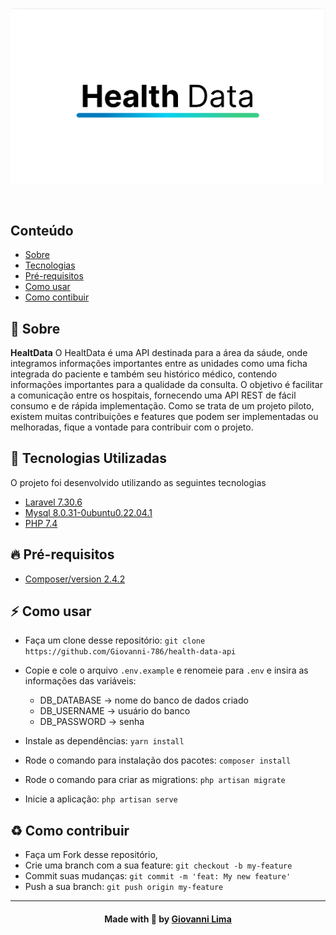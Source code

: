 <p align="center">
 <img src=".github/logo-tcc.png" alt="banner" />
</p>

<br />

## Conteúdo

- [Sobre](#sobre)
- [Tecnologias](#tecnologias)
- [Pré-requisitos](#pre-requisitos)
- [Como usar](#como-usar)
- [Como contibuir](#como-contribuir)

<a id="sobre"></a>

## :bookmark: Sobre

<strong>HealtData</strong> O HealtData é uma API destinada para a área da sáude, onde integramos informações importantes entre as unidades como uma ficha integrada do paciente e também seu histórico médico, contendo informações importantes para a qualidade da consulta.
O objetivo é facilitar a comunicação entre os hospitais, fornecendo uma API REST de fácil consumo e de rápida implementação.
Como se trata de um projeto piloto, existem muitas contribuições e features que podem ser implementadas ou melhoradas, fique a vontade para contribuir com o projeto.


<a id="tecnologias-utilizadas"></a>

## :rocket: Tecnologias Utilizadas

O projeto foi desenvolvido utilizando as seguintes tecnologias

- [Laravel 7.30.6](https://laravel.com/docs/7.x/releases)
- [Mysql 8.0.31-0ubuntu0.22.04.1](https://www.mysql.com/)
- [PHP 7.4](https://www.php.net/)

<a id="pre-requisitos"></a>

## :fire: **Pré-requisitos**

- [Composer/version 2.4.2](https://getcomposer.org/)

<a id="como-usar"></a>

## :zap: Como usar

- Faça um clone desse repositório: 
`git clone https://github.com/Giovanni-786/health-data-api`

- Copie e cole o arquivo `.env.example` e renomeie para `.env` e insira as informações das variáveis:
    - DB_DATABASE -> nome do banco de dados criado
    - DB_USERNAME -> usuário do banco
    - DB_PASSWORD -> senha
- Instale as dependências: `yarn install`
- Rode o comando para instalação dos pacotes: `composer install`
- Rode o comando para criar as migrations: `php artisan migrate`
- Inicie a aplicação: `php artisan serve`
 
 

<a id="como-contribuir"></a>

## :recycle: Como contribuir

- Faça um Fork desse repositório,
- Crie uma branch com a sua feature: `git checkout -b my-feature`
- Commit suas mudanças: `git commit -m 'feat: My new feature'`
- Push a sua branch: `git push origin my-feature`
---

<h4 align=center>Made with 💙 by <a href="https://www.linkedin.com/in/giovanni-sena/">Giovanni Lima</a></h4>
